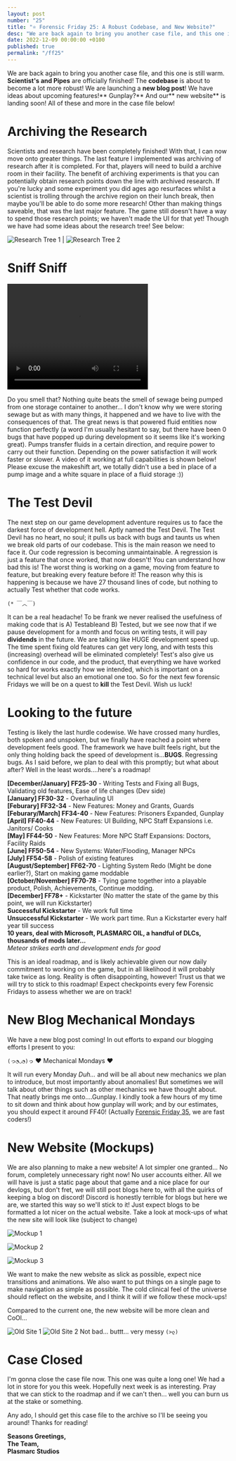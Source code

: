 ```yaml
---
layout: post
number: "25"
title: "⭐ Forensic Friday 25: A Robust Codebase, and New Website?"
desc: "We are back again to bring you another case file, and this one is still warm. **Scientist's and Pipes** are officially finished! The **codebase** is about to become a lot more robust! We are launching a **new blog post**! We have ideas about upcoming features!** Gunplay?** And our** new website** is landing soon! All of these and more in the case file below!"
date: 2022-12-09 00:00:00 +0100
published: true
permalink: "/ff25"
---
```


We are back again to bring you another case file, and this one is still warm. **Scientist's and Pipes** are officially finished! The **codebase** is about to become a lot more robust! We are launching a **new blog post**! We have ideas about upcoming features!** Gunplay?** And our** new website** is landing soon! All of these and more in the case file below!

# Archiving the Research

Scientists and research have been completely finished! With that, I can now move onto greater things. The last feature I implemented was archiving of research after it is completed. For that, players will need to build a archive room in their facility. The benefit of archiving experiments is that you can potentially obtain research points down the line with archived research. If you're lucky and some experiment you did ages ago resurfaces whilst a scientist is trolling through the archive region on their lunch break, then maybe you'll be able to do some more research! Other than making things saveable, that was the last major feature. The game still doesn't have a way to spend those research points; we haven't made the UI for that yet! Though we have had some ideas about the research tree! See below:


![Research Tree 1](./forensic-friday-media/ff25/research1.png) | ![Research Tree 2](./forensic-friday-media/ff25/research2.png)

# Sniff Sniff

<video width="320" height="240" controls>
<source src="./forensic-friday-media/ff25/pump.mp4" type="video/mp4">
Your browser does not support the video tag.
</video>

Do you smell that? Nothing quite beats the smell of sewage being pumped from one storage container to another... I don't know why we were storing sewage but as with many things, it happened and we have to live with the consequences of that. The great news is that powered fluid entities now function perfectly (a word I'm usually hesitant to say, but there have been 0 bugs that have popped up during development so it seems like it's working great). Pumps transfer fluids in a certain direction, and require power to carry out their function. Depending on the power satisfaction it will work faster or slower. A video of it working at full capabilities is shown below! Please excuse the makeshift art, we totally didn't use a bed in place of a pump image and a white square in place of a fluid storage :))

# The Test Devil

The next step on our game development adventure requires us to face the darkest force of development hell. Aptly named the Test Devil. The Test Devil has no heart, no soul; it pulls us back with bugs and taunts us when we break old parts of our codebase. This is the main reason we need to face it. Our code regression is becoming unmaintainable. A regression is just a feature that once worked, that now doesn't! You can understand how bad this is! The worst thing is working on a game, moving from feature to feature, but breaking every feature before it! The reason why this is happening is because we have 27 thousand lines of code, but nothing to actually Test whether that code works. 

`(* ￣︿￣)`

It can be a real headache! To be frank we never realised the usefulness of making code that is A) Testableand B) Tested, but we see now that if we pause development for a month and focus on writing tests, it will pay **dividends** in the future. We are talking like HUGE development speed up. The time spent fixing old features can get very long, and with tests this (increasing) overhead will be eliminated completely! Test's also give us confidence in our code, and the product, that everything we have worked so hard for works exactly how we intended, which is important on a technical level but also an emotional one too. So for the next few forensic Fridays we will be on a quest to **kill** the Test Devil. Wish us luck!

# Looking to the future

Testing is likely the last hurdle codewise. We have crossed many hurdles, both spoken and unspoken, but we finally have reached a point where development feels good. The framework we have built feels right, but the only thing holding back the speed of development is...**BUGS**. Regressing bugs. As I said before, we plan to deal with this promptly; but what about after? Well in the least words....here's a roadmap!

**[December/January] FF25-30** - Writing Tests and Fixing all Bugs, Validating old features, Ease of life changes (Dev side)\
**[January] FF30-32** - Overhauling UI\
**[Feburary] FF32-34** - New Features: Money and Grants, Guards\
**[Feburary/March] FF34-40** - New Features: Prisoners Expanded, Gunplay\
**[April] FF40-44** - New Features: UI Building, NPC Staff Expansions i.e. Janitors/ Cooks\
**[May] FF44-50** - New Features: More NPC Staff Expansions: Doctors, Facility Raids\
**[June] FF50-54** - New Systems: Water/Flooding, Manager NPCs \
**[July] FF54-58** - Polish of existing features\
**[August/September] FF62-70** - Lighting System Redo (Might be done earlier?), Start on making game moddable\
**[October/November] FF70-78** - Tying game together into a playable product, Polish, Achievements, Continue modding.\
**[December] FF78+** - Kickstarter (No matter the state of the game by this point, we will run Kickstarter)\
**Successful Kickstarter** - We work full time\
**Unsuccessful Kickstarter** - We work part time. Run a Kickstarter every half year till success\
**10 years, deal with Microsoft, PLASMARC OIL, a handful of DLCs, thousands of mods later...**\
*Meteor strikes earth and development ends for good*

This is an ideal roadmap, and is likely achievable given our now daily commitment to working on the game, but in all likelihood it will probably take twice as long. Reality is often disappointing, however! Trust us that we will try to stick to this roadmap! Expect checkpoints every few Forensic Fridays to assess whether we are on track!

# New Blog Mechanical Mondays

We have a new blog post coming! In out efforts to expand our blogging efforts I present to you:

`(っ◔◡◔)っ` ❤ Mechanical Mondays ❤

It will run every Monday *Duh...* and will be all about new mechanics we plan to introduce, but most importantly about anomalies! But sometimes we will talk about other things such as other mechanics we have thought about. That neatly brings me onto....Gunplay. I kindly took a few hours of my time to sit down and think about how gunplay will work; and by our estimates, you should expect it around FF40! (Actually [Forensic Friday 35](/ff35), we are fast coders!)

# New Website (Mockups)

We are also planning to make a new website! A lot simpler one granted... No forum, completely unnecessary right now! No user accounts either. All we will have is just a static page about that game and a nice place for our devlogs, but don't fret, we will still post blogs here to, with all the quirks of keeping a blog on discord! Discord is honestly terrible for blogs but here we are, we started this way so we'll stick to it! Just expect blogs to be formatted a lot nicer on the actual website. Take a look at mock-ups of what the new site will look like (subject to change)

![Mockup 1](./forensic-friday-media/ff25/mockup1.png)

![Mockup 2](./forensic-friday-media/ff25/mockup2.png)

![Mockup 3](./forensic-friday-media/ff25/mockup3.png)

We want to make the new website as slick as possible, expect nice transitions and animations. We also want to put things on a single page to make navigation as simple as possible. The cold clinical feel of the universe should reflect on the website, and I think it will if we follow these mock-ups!

Compared to the current one, the new website will be more clean and CoOl...

![Old Site 1](./forensic-friday-media/ff25/old1.png)
![Old Site 2](./forensic-friday-media/ff25/old2.png)
Not bad... buttt... very messy `(>ლ)`

# Case Closed

I'm gonna close the case file now. This one was quite a long one! We had a lot in store for you this week. Hopefully next week is as interesting. Pray that we can stick to the roadmap and if we can't then... well you can burn us at the stake or something.

Any ado, I should get this case file to the archive so I'll be seeing you around! Thanks for reading!

**Seasons Greetings,**\
**The Team,**\
**Plasmarc Studios**
